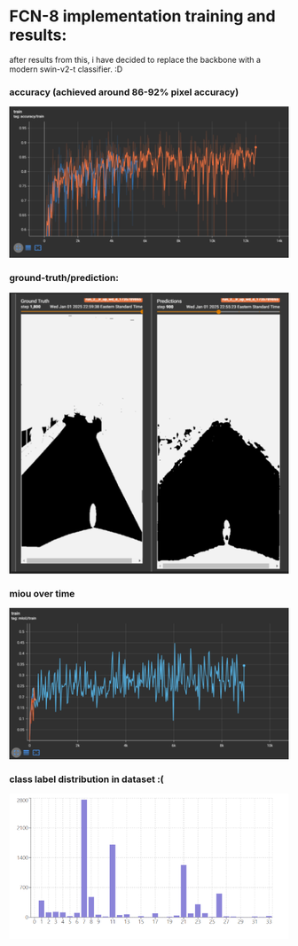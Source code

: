# FCN-8 implementation training and results:

after results from this, i have decided to replace the backbone with a modern swin-v2-t classifier. :D

### accuracy (achieved around 86-92% pixel accuracy)

![alt text](image-1.png)

### ground-truth/prediction:

![alt text](<Screenshot 2025-01-01 232815.png>)


### miou over time

![alt text](<Screenshot 2025-01-01 234052.png>)


### class label distribution in dataset :(

![alt text](<Screenshot 2025-01-02 022500.png>)
